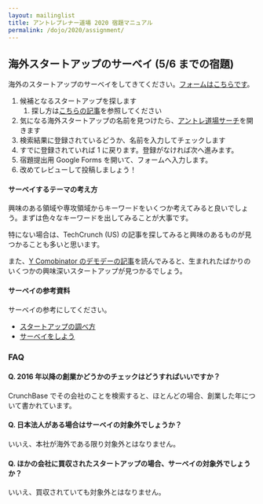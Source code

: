 ```yaml
---
layout: mailinglist
title: アントレプレナー道場 2020 宿題マニュアル
permalink: /dojo/2020/assignment/
---
```



## 海外スタートアップのサーベイ (5/6 までの宿題)

海外のスタートアップのサーベイをしてきてください。[フォームはこちらです](https://forms.gle/kXhQ8isUJiDqe4Xv6)。

1. 候補となるスタートアップを探します
    1. 探し方は[こちらの記事](https://medium.com/@tumada/web-service-survey-7bceaab2f7c2)を参照してください
2. 気になる海外スタートアップの名前を見つけたら、[アントレ道場サーチ](https://www.hongotechgarage.com/dojo/2020/search/)を開きます
3. 検索結果に登録されているどうか、名前を入力してチェックします
4. すでに登録されていれば 1 に戻ります。登録がなければ次へ進みます。
5. 宿題提出用 Google Forms を開いて、フォームへ入力します。
6. 改めてレビューして投稿しましょう！

#### サーベイするテーマの考え方

興味のある領域や専攻領域からキーワードをいくつか考えてみると良いでしょう。まずは色々なキーワードを出してみることが大事です。

特にない場合は、TechCrunch (US) の記事を探してみると興味のあるものが見つかることも多いと思います。

また、[Y Comobinator のデモデーの記事](https://techcrunch.com/tag/y-combinator-demo-day/)を読んでみると、生まれれたばかりのいくつかの興味深いスタートアップが見つかるでしょう。


#### サーベイの参考資料

サーベイの参考にしてください。

- [スタートアップの調べ方](https://medium.com/@tumada/web-service-survey-7bceaab2f7c2)
- [サーベイをしよう](https://medium.com/@tumada/startup-idea-survey-3f4e7a5aa2f7)

### FAQ


#### Q. 2016 年以降の創業かどうかのチェックはどうすればいいですか？

CrunchBase でその会社のことを検索すると、ほとんどの場合、創業した年について書かれています。

#### Q. 日本法人がある場合はサーベイの対象外でしょうか？

いいえ、本社が海外である限り対象外とはなりません。

#### Q. ほかの会社に買収されたスタートアップの場合、サーベイの対象外でしょうか？

いいえ、買収されていても対象外とはなりません。

